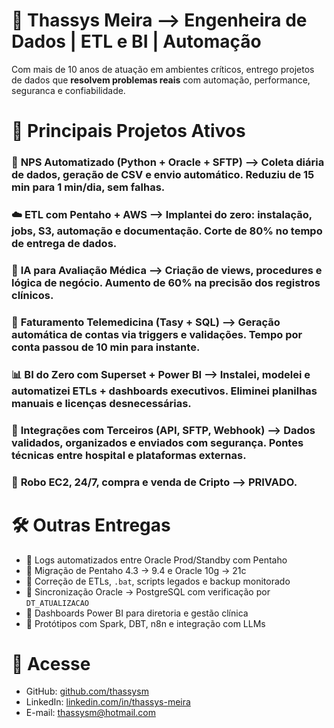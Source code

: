 # 👋 Thassys Meira --> **Engenheira de Dados | ETL e BI | Automação**

Com mais de 10 anos de atuação em ambientes críticos, entrego projetos de dados que **resolvem problemas reais** com automação, performance, seguranca e confiabilidade.

# 🚀 Principais Projetos Ativos
### 🔄 **NPS Automatizado (Python + Oracle + SFTP)** --> Coleta diária de dados, geração de CSV e envio automático. **Reduziu de 15 min para 1 min/dia**, sem falhas.
### ☁️ **ETL com Pentaho + AWS** --> Implantei do zero: instalação, jobs, S3, automação e documentação. **Corte de 80% no tempo de entrega de dados.**
### 🧠 **IA para Avaliação Médica** --> Criação de views, procedures e lógica de negócio. Aumento de **60% na precisão dos registros clínicos**.
### 🏥 **Faturamento Telemedicina (Tasy + SQL)** --> Geração automática de contas via triggers e validações. Tempo por conta passou de 10 min para **instante**.
### 📊 **BI do Zero com Superset + Power BI** --> Instalei, modelei e automatizei ETLs + dashboards executivos. Eliminei planilhas manuais e licenças desnecessárias.
### 🔗 **Integrações com Terceiros (API, SFTP, Webhook)** --> Dados validados, organizados e enviados com segurança. Pontes técnicas entre hospital e plataformas externas.
### 🚀 **Robo EC2, 24/7, compra e venda de Cripto** --> PRIVADO.

# 🛠️ Outras Entregas
* 🧾 Logs automatizados entre Oracle Prod/Standby com Pentaho
* 🧪 Migração de Pentaho 4.3 → 9.4 e Oracle 10g → 21c
* 🧹 Correção de ETLs, `.bat`, scripts legados e backup monitorado
* 🔁 Sincronização Oracle → PostgreSQL com verificação por `DT_ATUALIZACAO`
* 💬 Dashboards Power BI para diretoria e gestão clínica
* 🤖 Protótipos com Spark, DBT, n8n e integração com LLMs

# 🔗 Acesse

* GitHub: [github.com/thassysm](https://github.com/thassysm)
* LinkedIn: [linkedin.com/in/thassys-meira](https://linkedin.com/in/thassys)
* E-mail: [thassysm@hotmail.com](mailto:thassysm@hotmail.com)
